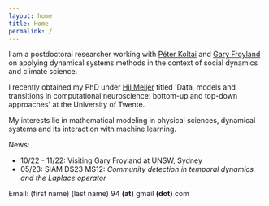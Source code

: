 ```yaml
---
layout: home
title: Home
permalink: /
---
```

I am a postdoctoral researcher working with [Péter Koltai](http://userpage.fu-berlin.de/peterkoltai/index.html) and [Gary Froyland](https://web.maths.unsw.edu.au/~froyland/) on applying dynamical systems methods in the context of social dynamics and climate science.

I recently obtained my PhD under [Hil Meijer](https://wwwhome.ewi.utwente.nl/~meijerhge/) titled 'Data, models and transitions in computational neuroscience: bottom-up and top-down approaches' at the University of Twente. 

My interests lie in mathematical modeling in physical sciences, dynamical systems and its interaction with machine learning.

News:
- 10/22 - 11/22: Visiting Gary Froyland at UNSW, Sydney
- 05/23: SIAM DS23 MS12: *Community detection in temporal dynamics and the Laplace operator*

Email:  (first name) (last name) 94  **(at)** gmail **(dot)** com
